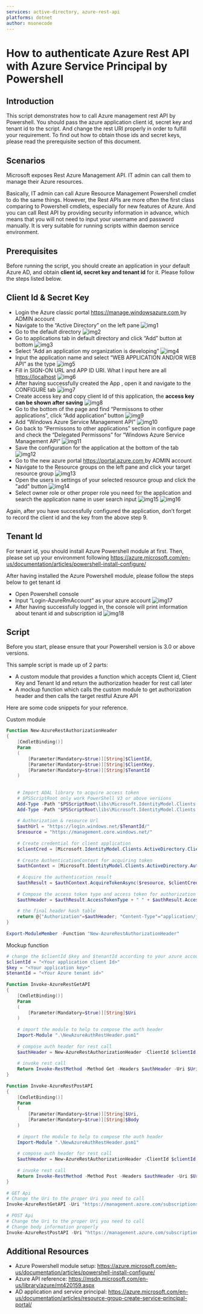 ```yaml
---
services: active-directory, azure-rest-api
platforms: dotnet
author: msonecode
---
```


# How to authenticate Azure Rest API with Azure Service Principal by Powershell

## Introduction
This script demonstrates how to call Azure management rest API by Powershell. You should pass the azure application client id, secret key and tenant id to the script. And change the rest URI properly in order to fulfill your requirement. To find out how to obtain those ids and secret keys, please read the prerequisite section of this document.

## Scenarios
Microsoft exposes Rest Azure Management API. IT admin can call them to manage their Azure resources.

Basically, IT admin can call Azure Resource Management Powershell cmdlet to do the same things. However, the Rest APIs are more often the first class comparing to Powershell cmdlets, especially for new features of Azure. And you can call Rest API by providing security information in advance, which means that you will not need to input your username and password manually. It is very suitable for running scripts within daemon service environment.

## Prerequisites
Before running the script, you should create an application in your default Azure AD, and obtain **client id, secret key and tenant id** for it. Please follow the steps listed below.

## Client Id & Secret Key
- Login the Azure classic portal [https://manage.windowsazure.com ](https://manage.windowsazure.com) by ADMIN account
- Navigate to the “Active Directory” on the left pane
![img1](img/1.png)
- Go to the default directory
![img2](img/2.png)
- Go to applications tab in default directory and click “Add” button at bottom
![img3](img/3.png)
- Select “Add an application my organization is developing”
![img4](img/4.png)
- Input the application name and select “WEB APPLICATION AND/OR WEB API” as the type
![img5](img/5.png)
- Fill in SIGN-ON URL and APP ID URI. What I input here are all [https://localhost](https://localhost)
![img6](img/6.png)
- After having successfully created the App , open it and navigate to the CONFIGURE tab
![img7](img/7.png)
- Create access key and copy client Id of this application, the **access key can be shown after saving**
![img8](img/8.png)
- Go to the bottom of the page and find “Permissons to other applications”, click “Add application” button
![img9](img/9.png)
- Add “Windows Azure Service Management API”
![img10](img/10.png)
- Go back to “Permissons to other applications” section in configure page and check the “Delegated Permissons” for “Windows Azure Service Management API”
![img11](img/11.png)
- Save the configuration for the application at the bottom of the tab
![img12](img/12.png)
- Go to the new azure portal [https://portal.azure.com ](https://portal.azure.com) by ADMIN account
- Navigate to the Resource groups on the left pane and click your target resource group
![img13](img/13.png)
- Open the users in settings of your selected resource group and click the "add" button
![img14](img/14.png)
- Select owner role or other proper role you need for the application and search the application name in user search input
![img15](img/15.png)
![img16](img/16.png)

Again, after you have successfully configured the application, don’t forget to record the client id and the key from the above step 9.


## Tenant Id
For tenant id, you should install Azure Powershell module at first. Then, please set up your environment following [https://azure.microsoft.com/en-us/documentation/articles/powershell-install-configure/ ](https://azure.microsoft.com/en-us/documentation/articles/powershell-install-configure/)

After having installed the Azure Powershell module, please follow the steps below to get tenant id
- Open Powershell console
- Input “Login-AzureRmAccount” as your azure account
![img17](img/17.png)
- After having successfully logged in, the console will print information about tenant id and subscription id
![img18](img/18.png)


## Script
Before you start, please ensure that your Powershell version is 3.0 or above versions.

This sample script is made up of 2 parts:
- A custom module that provides a function which accepts Client id, Client Key and Tenant Id and return the authorization header for rest call later
- A mockup function which calls the custom module to get authorization header and then calls the target restful Azure API

Here are some code snippets for your reference.

Custom module

```ps1
Function New-AzureRestAuthorizationHeader 
{ 
    [CmdletBinding()] 
    Param 
    ( 
        [Parameter(Mandatory=$true)][String]$ClientId, 
        [Parameter(Mandatory=$true)][String]$ClientKey, 
        [Parameter(Mandatory=$true)][String]$TenantId 
    ) 
 
 
    # Import ADAL library to acquire access token 
    # $PSScriptRoot only work PowerShell V3 or above versions 
    Add-Type -Path "$PSScriptRoot\libs\Microsoft.IdentityModel.Clients.ActiveDirectory.dll" 
    Add-Type -Path "$PSScriptRoot\libs\Microsoft.IdentityModel.Clients.ActiveDirectory.Platform.dll" 
 
    # Authorization & resource Url 
    $authUrl = "https://login.windows.net/$TenantId/" 
    $resource = "https://management.core.windows.net/" 
 
    # Create credential for client application 
    $clientCred = [Microsoft.IdentityModel.Clients.ActiveDirectory.ClientCredential]::new($ClientId, $ClientKey) 
 
    # Create AuthenticationContext for acquiring token 
    $authContext = [Microsoft.IdentityModel.Clients.ActiveDirectory.AuthenticationContext]::new($authUrl, $false) 
 
    # Acquire the authentication result 
    $authResult = $authContext.AcquireTokenAsync($resource, $clientCred).Result 
 
    # Compose the access token type and access token for authorization header 
    $authHeader = $authResult.AccessTokenType + " " + $authResult.AccessToken 
 
    # the final header hash table 
    return @{"Authorization"=$authHeader; "Content-Type"="application/json"} 
} 
 
Export-ModuleMember -Function "New-AzureRestAuthorizationHeader"
```
Mockup function

```ps1
# change the $clientId $key and $tenantId according to your azure account and azure appliction 
$clientId = "<Your application client Id>" 
$key = "<Your application key>" 
$tenantId = "<Your Azure tenant id>" 
 
Function Invoke-AzureRestGetAPI 
{ 
    [CmdletBinding()] 
    Param 
    ( 
        [Parameter(Mandatory=$true)][String]$Uri 
    ) 
 
    # import the module to help to compose the auth header 
    Import-Module ".\NewAzureAuthRestHeader.psm1" 
     
    # compose auth header for rest call 
    $authHeader = New-AzureRestAuthorizationHeader -ClientId $clientId -ClientKey $key -TenantId $tenantId 
 
    # invoke rest call 
    Return Invoke-RestMethod -Method Get -Headers $authHeader -Uri $Uri 
} 
 
Function Invoke-AzureRestPostAPI 
{ 
    [CmdletBinding()] 
    Param 
    ( 
        [Parameter(Mandatory=$true)][String]$Uri, 
        [Parameter(Mandatory=$true)][String]$Body 
    ) 
 
    # import the module to help to compose the auth header 
    Import-Module ".\NewAzureAuthRestHeader.psm1" 
     
    # compose auth header for rest call 
    $authHeader = New-AzureRestAuthorizationHeader -ClientId $clientId -ClientKey $key -TenantId $tenantId 
 
    # invoke rest call 
    Return Invoke-RestMethod -Method Post -Headers $authHeader -Uri $Uri -Body $Body 
} 
 
# GET Api 
# Change the Uri to the proper Uri you need to call 
Invoke-AzureRestGetAPI -Uri "https://management.azure.com/subscriptions/<the rest api uri sections>" 
 
# POST Api 
# Change the Uri to the proper Uri you need to call 
# Change body information properly 
Invoke-AzureRestPostAPI -Uri "https://management.azure.com/subscriptions/<the rest api uri sections>" -Body "<Post body information>"
```

## Additional Resources
- Azure Powershell module setup: [https://azure.microsoft.com/en-us/documentation/articles/powershell-install-configure/ ](https://azure.microsoft.com/en-us/documentation/articles/powershell-install-configure/)
- Azure API reference: [https://msdn.microsoft.com/en-us/library/azure/mt420159.aspx ](https://msdn.microsoft.com/en-us/library/azure/mt420159.aspx)
- AD application and service principal: [https://azure.microsoft.com/en-us/documentation/articles/resource-group-create-service-principal-portal/ ](https://azure.microsoft.com/en-us/documentation/articles/resource-group-create-service-principal-portal/)

